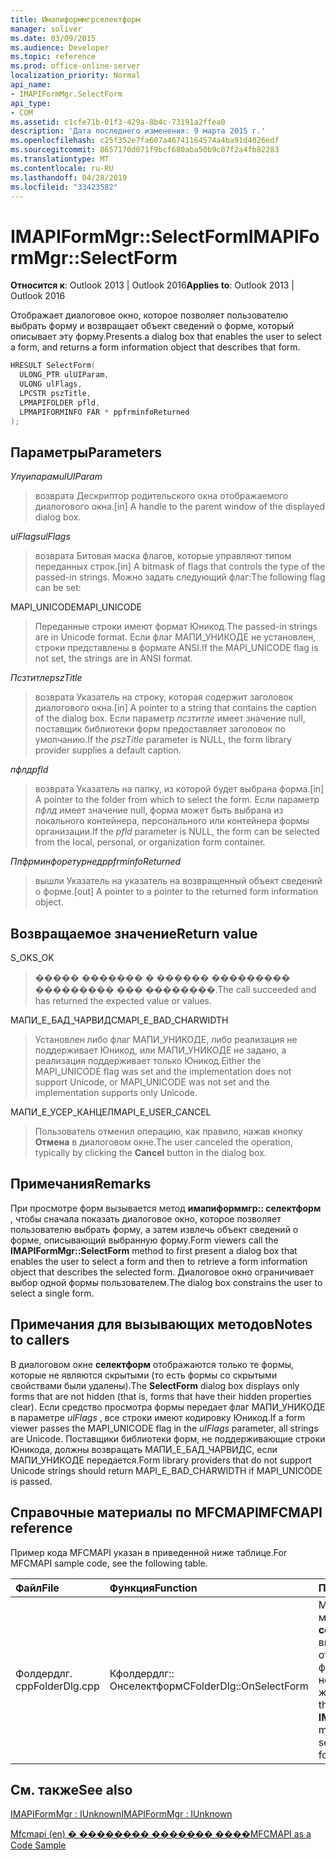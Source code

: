```yaml
---
title: Имапиформмгрселектформ
manager: soliver
ms.date: 03/09/2015
ms.audience: Developer
ms.topic: reference
ms.prod: office-online-server
localization_priority: Normal
api_name:
- IMAPIFormMgr.SelectForm
api_type:
- COM
ms.assetid: c1cfe71b-01f3-429a-8b4c-73191a2ffea0
description: 'Дата последнего изменения: 9 марта 2015 г.'
ms.openlocfilehash: c25f352e7fa607a46741164574a4ba91d4026edf
ms.sourcegitcommit: 8657170d071f9bcf680aba50b9c07f2a4fb82283
ms.translationtype: MT
ms.contentlocale: ru-RU
ms.lasthandoff: 04/28/2019
ms.locfileid: "33423582"
---
```

# <a name="imapiformmgrselectform"></a><span data-ttu-id="130eb-103">IMAPIFormMgr::SelectForm</span><span class="sxs-lookup"><span data-stu-id="130eb-103">IMAPIFormMgr::SelectForm</span></span>

  
  
<span data-ttu-id="130eb-104">**Относится к**: Outlook 2013 | Outlook 2016</span><span class="sxs-lookup"><span data-stu-id="130eb-104">**Applies to**: Outlook 2013 | Outlook 2016</span></span> 
  
<span data-ttu-id="130eb-105">Отображает диалоговое окно, которое позволяет пользователю выбрать форму и возвращает объект сведений о форме, который описывает эту форму.</span><span class="sxs-lookup"><span data-stu-id="130eb-105">Presents a dialog box that enables the user to select a form, and returns a form information object that describes that form.</span></span>
  
```cpp
HRESULT SelectForm(
  ULONG_PTR ulUIParam,
  ULONG ulFlags,
  LPCSTR pszTitle,
  LPMAPIFOLDER pfld,
  LPMAPIFORMINFO FAR * ppfrminfoReturned
);
```

## <a name="parameters"></a><span data-ttu-id="130eb-106">Параметры</span><span class="sxs-lookup"><span data-stu-id="130eb-106">Parameters</span></span>

 <span data-ttu-id="130eb-107">_Улуипарам_</span><span class="sxs-lookup"><span data-stu-id="130eb-107">_ulUIParam_</span></span>
  
> <span data-ttu-id="130eb-108">возврата Дескриптор родительского окна отображаемого диалогового окна.</span><span class="sxs-lookup"><span data-stu-id="130eb-108">[in] A handle to the parent window of the displayed dialog box.</span></span> 
    
 <span data-ttu-id="130eb-109">_ulFlags_</span><span class="sxs-lookup"><span data-stu-id="130eb-109">_ulFlags_</span></span>
  
> <span data-ttu-id="130eb-110">возврата Битовая маска флагов, которые управляют типом переданных строк.</span><span class="sxs-lookup"><span data-stu-id="130eb-110">[in] A bitmask of flags that controls the type of the passed-in strings.</span></span> <span data-ttu-id="130eb-111">Можно задать следующий флаг:</span><span class="sxs-lookup"><span data-stu-id="130eb-111">The following flag can be set:</span></span>
    
<span data-ttu-id="130eb-112">MAPI_UNICODE</span><span class="sxs-lookup"><span data-stu-id="130eb-112">MAPI_UNICODE</span></span> 
  
> <span data-ttu-id="130eb-113">Переданные строки имеют формат Юникод.</span><span class="sxs-lookup"><span data-stu-id="130eb-113">The passed-in strings are in Unicode format.</span></span> <span data-ttu-id="130eb-114">Если флаг МАПИ_УНИКОДЕ не установлен, строки представлены в формате ANSI.</span><span class="sxs-lookup"><span data-stu-id="130eb-114">If the MAPI_UNICODE flag is not set, the strings are in ANSI format.</span></span>
    
 <span data-ttu-id="130eb-115">_Псзтитле_</span><span class="sxs-lookup"><span data-stu-id="130eb-115">_pszTitle_</span></span>
  
> <span data-ttu-id="130eb-116">возврата Указатель на строку, которая содержит заголовок диалогового окна.</span><span class="sxs-lookup"><span data-stu-id="130eb-116">[in] A pointer to a string that contains the caption of the dialog box.</span></span> <span data-ttu-id="130eb-117">Если параметр _псзтитле_ имеет значение null, поставщик библиотеки форм предоставляет заголовок по умолчанию.</span><span class="sxs-lookup"><span data-stu-id="130eb-117">If the  _pszTitle_ parameter is NULL, the form library provider supplies a default caption.</span></span> 
    
 <span data-ttu-id="130eb-118">_пфлд_</span><span class="sxs-lookup"><span data-stu-id="130eb-118">_pfld_</span></span>
  
> <span data-ttu-id="130eb-119">возврата Указатель на папку, из которой будет выбрана форма.</span><span class="sxs-lookup"><span data-stu-id="130eb-119">[in] A pointer to the folder from which to select the form.</span></span> <span data-ttu-id="130eb-120">Если параметр _пфлд_ имеет значение null, форма может быть выбрана из локального контейнера, персонального или контейнера формы организации.</span><span class="sxs-lookup"><span data-stu-id="130eb-120">If the  _pfld_ parameter is NULL, the form can be selected from the local, personal, or organization form container.</span></span> 
    
 <span data-ttu-id="130eb-121">_Ппфрминфоретурнед_</span><span class="sxs-lookup"><span data-stu-id="130eb-121">_ppfrminfoReturned_</span></span>
  
> <span data-ttu-id="130eb-122">вышли Указатель на указатель на возвращенный объект сведений о форме.</span><span class="sxs-lookup"><span data-stu-id="130eb-122">[out] A pointer to a pointer to the returned form information object.</span></span>
    
## <a name="return-value"></a><span data-ttu-id="130eb-123">Возвращаемое значение</span><span class="sxs-lookup"><span data-stu-id="130eb-123">Return value</span></span>

<span data-ttu-id="130eb-124">S_OK</span><span class="sxs-lookup"><span data-stu-id="130eb-124">S_OK</span></span> 
  
> <span data-ttu-id="130eb-125">����� ������� � ������ ��������� ��������� ��� ��������.</span><span class="sxs-lookup"><span data-stu-id="130eb-125">The call succeeded and has returned the expected value or values.</span></span>
    
<span data-ttu-id="130eb-126">МАПИ_Е_БАД_ЧАРВИДС</span><span class="sxs-lookup"><span data-stu-id="130eb-126">MAPI_E_BAD_CHARWIDTH</span></span> 
  
> <span data-ttu-id="130eb-127">Установлен либо флаг МАПИ_УНИКОДЕ, либо реализация не поддерживает Юникод, или МАПИ_УНИКОДЕ не задано, а реализация поддерживает только Юникод.</span><span class="sxs-lookup"><span data-stu-id="130eb-127">Either the MAPI_UNICODE flag was set and the implementation does not support Unicode, or MAPI_UNICODE was not set and the implementation supports only Unicode.</span></span>
    
<span data-ttu-id="130eb-128">МАПИ_Е_УСЕР_КАНЦЕЛ</span><span class="sxs-lookup"><span data-stu-id="130eb-128">MAPI_E_USER_CANCEL</span></span> 
  
> <span data-ttu-id="130eb-129">Пользователь отменил операцию, как правило, нажав кнопку **Отмена** в диалоговом окне.</span><span class="sxs-lookup"><span data-stu-id="130eb-129">The user canceled the operation, typically by clicking the **Cancel** button in the dialog box.</span></span> 
    
## <a name="remarks"></a><span data-ttu-id="130eb-130">Примечания</span><span class="sxs-lookup"><span data-stu-id="130eb-130">Remarks</span></span>

<span data-ttu-id="130eb-131">При просмотре форм вызывается метод **имапиформмгр:: селектформ** , чтобы сначала показать диалоговое окно, которое позволяет пользователю выбрать форму, а затем извлечь объект сведений о форме, описывающий выбранную форму.</span><span class="sxs-lookup"><span data-stu-id="130eb-131">Form viewers call the **IMAPIFormMgr::SelectForm** method to first present a dialog box that enables the user to select a form and then to retrieve a form information object that describes the selected form.</span></span> <span data-ttu-id="130eb-132">Диалоговое окно ограничивает выбор одной формы пользователем.</span><span class="sxs-lookup"><span data-stu-id="130eb-132">The dialog box constrains the user to select a single form.</span></span> 
  
## <a name="notes-to-callers"></a><span data-ttu-id="130eb-133">Примечания для вызывающих методов</span><span class="sxs-lookup"><span data-stu-id="130eb-133">Notes to callers</span></span>

<span data-ttu-id="130eb-134">В диалоговом окне **селектформ** отображаются только те формы, которые не являются скрытыми (то есть формы со скрытыми свойствами были удалены).</span><span class="sxs-lookup"><span data-stu-id="130eb-134">The **SelectForm** dialog box displays only forms that are not hidden (that is, forms that have their hidden properties clear).</span></span> <span data-ttu-id="130eb-135">Если средство просмотра формы передает флаг МАПИ_УНИКОДЕ в параметре _ulFlags_ , все строки имеют кодировку Юникод.</span><span class="sxs-lookup"><span data-stu-id="130eb-135">If a form viewer passes the MAPI_UNICODE flag in the  _ulFlags_ parameter, all strings are Unicode.</span></span> <span data-ttu-id="130eb-136">Поставщики библиотеки форм, не поддерживающие строки Юникода, должны возвращать МАПИ_Е_БАД_ЧАРВИДС, если МАПИ_УНИКОДЕ передается.</span><span class="sxs-lookup"><span data-stu-id="130eb-136">Form library providers that do not support Unicode strings should return MAPI_E_BAD_CHARWIDTH if MAPI_UNICODE is passed.</span></span> 
  
## <a name="mfcmapi-reference"></a><span data-ttu-id="130eb-137">Справочные материалы по MFCMAPI</span><span class="sxs-lookup"><span data-stu-id="130eb-137">MFCMAPI reference</span></span>

<span data-ttu-id="130eb-138">Пример кода MFCMAPI указан в приведенной ниже таблице.</span><span class="sxs-lookup"><span data-stu-id="130eb-138">For MFCMAPI sample code, see the following table.</span></span>
  
|<span data-ttu-id="130eb-139">**Файл**</span><span class="sxs-lookup"><span data-stu-id="130eb-139">**File**</span></span>|<span data-ttu-id="130eb-140">**Функция**</span><span class="sxs-lookup"><span data-stu-id="130eb-140">**Function**</span></span>|<span data-ttu-id="130eb-141">**Примечание**</span><span class="sxs-lookup"><span data-stu-id="130eb-141">**Comment**</span></span>|
|:-----|:-----|:-----|
|<span data-ttu-id="130eb-142">Фолдердлг. cpp</span><span class="sxs-lookup"><span data-stu-id="130eb-142">FolderDlg.cpp</span></span>  <br/> |<span data-ttu-id="130eb-143">Кфолдердлг:: Онселектформ</span><span class="sxs-lookup"><span data-stu-id="130eb-143">CFolderDlg::OnSelectForm</span></span>  <br/> |<span data-ttu-id="130eb-144">MFCMAPI использует метод **имапиформмгр:: селектформ** , чтобы выбрать форму и отправить сведения о форме в один или несколько журналов.</span><span class="sxs-lookup"><span data-stu-id="130eb-144">MFCMAPI uses the **IMAPIFormMgr::SelectForm** method to select a form and send information about the form to one or more logs.</span></span>  <br/> |
   
## <a name="see-also"></a><span data-ttu-id="130eb-145">См. также</span><span class="sxs-lookup"><span data-stu-id="130eb-145">See also</span></span>



[<span data-ttu-id="130eb-146">IMAPIFormMgr : IUnknown</span><span class="sxs-lookup"><span data-stu-id="130eb-146">IMAPIFormMgr : IUnknown</span></span>](imapiformmgriunknown.md)


[<span data-ttu-id="130eb-147">Mfcmapi (en) � �������� ������� ����</span><span class="sxs-lookup"><span data-stu-id="130eb-147">MFCMAPI as a Code Sample</span></span>](mfcmapi-as-a-code-sample.md)

